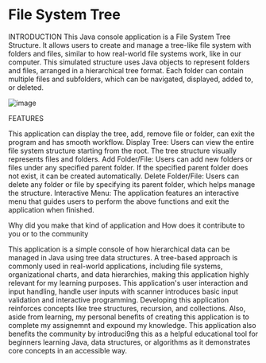 # File System Tree 

INTRODUCTION
This Java console application is a File System Tree Structure. It allows users to create and manage a tree-like file system with folders and files, similar to how real-world file systems work, like in our computer. 
This simulated structure uses Java objects to represent folders and files, arranged in a hierarchical tree format. Each folder can contain multiple files and subfolders, which can be navigated, displayed, added to, or deleted.

![image](https://github.com/user-attachments/assets/6a5c66dd-80ac-4f17-a818-6803d5da275c)


FEATURES

This application can display the tree, add, remove file or folder, can exit the program and has smooth workflow. 
    Display Tree: Users can view the entire file system structure starting from the root. The tree structure visually represents files and folders.
    Add Folder/File: Users can add new folders or files under any specified parent folder. If the specified parent folder does not exist, it can be created automatically.
    Delete Folder/File: Users can delete any folder or file by specifying its parent folder, which helps manage the structure.
    Interactive Menu: The application features an interactive menu that guides users to perform the above functions and exit the application when finished.


Why did you make that kind of application and How does it contribute to you or to the community

This application is a simple console of how hierarchical data can be managed in Java using tree data structures. A tree-based approach is commonly used in real-world applications, including file systems, organizational charts, and data hierarchies, making this application highly relevant for my learning purposes. This application's user interaction and input handling, handle user inputs with scanner introduces basic input validation and interactive programming. Developing this application reinforces concepts like tree structures, recursion, and collections. Also, aside from learning, my personal benefits of creating this application is to complete my assignemnt and expound my knowledge. This application also benefits the community by introduci9ng this as a helpful educational tool for beginners learning Java, data structures, or algorithms as it demonstrates core concepts in an accessible way.
